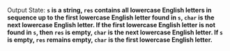 Output State: **`s` is a string, `res` contains all lowercase English letters in sequence up to the first lowercase English letter found in `s`, `char` is the next lowercase English letter. If the first lowercase English letter is not found in `s`, then `res` is empty, `char` is the next lowercase English letter. If `s` is empty, `res` remains empty, `char` is the first lowercase English letter.**